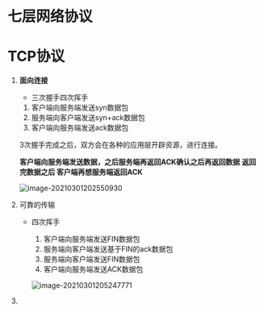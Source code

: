 # 七层网络协议







# TCP协议

1. **面向连接**

   - 三次握手四次挥手

   1. 客户端向服务端发送syn数据包
   2. 服务端向客户端发送syn+ack数据包
   3. 客户端向服务端发送ack数据包

   3次握手完成之后，双方会在各种的应用层开辟资源，进行连接。

   **客户端向服务端发送数据，之后服务端再返回ACK确认之后再返回数据** **返回完数据之后    客户端再想服务端返回ACK**

   ![image-20210301202550930](D:\workspace\note\image\三次握手.png)

2. 可靠的传输

   - 四次挥手

     1. 客户端向服务端发送FIN数据包
     2. 服务端向客户端发送基于FIN的ack数据包
     3. 服务端向客户端发送FIN数据包
     4. 客户端向服务端发送ACK数据包

     ![image-20210301205247771](D:\workspace\note\image\四次挥手.png)

3. 